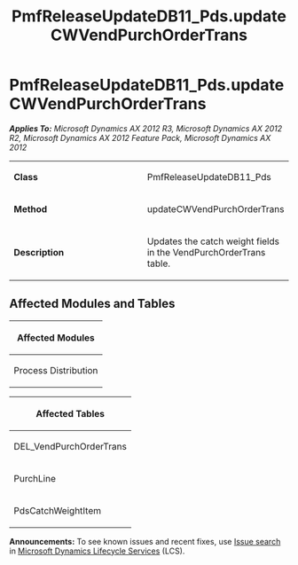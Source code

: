 ﻿---
title: PmfReleaseUpdateDB11_Pds.updateCWVendPurchOrderTrans
TOCTitle: PmfReleaseUpdateDB11_Pds.updateCWVendPurchOrderTrans
ms:assetid: 4d521dc2-dc45-96ca-e4b2-4164f0e6be98
ms:mtpsurl: https://msdn.microsoft.com/en-us/library/JJ685430(v=AX.60)
ms:contentKeyID: 49708135
ms.date: 05/18/2015
mtps_version: v=AX.60
---

# PmfReleaseUpdateDB11\_Pds.updateCWVendPurchOrderTrans 


_**Applies To:** Microsoft Dynamics AX 2012 R3, Microsoft Dynamics AX 2012 R2, Microsoft Dynamics AX 2012 Feature Pack, Microsoft Dynamics AX 2012_

<table>
<colgroup>
<col style="width: 50%" />
<col style="width: 50%" />
</colgroup>
<tbody>
<tr class="odd">
<td><p><strong>Class</strong></p></td>
<td><p>PmfReleaseUpdateDB11_Pds</p></td>
</tr>
<tr class="even">
<td><p><strong>Method</strong></p></td>
<td><p>updateCWVendPurchOrderTrans</p></td>
</tr>
<tr class="odd">
<td><p><strong>Description</strong></p></td>
<td><p>Updates the catch weight fields in the VendPurchOrderTrans table.</p></td>
</tr>
</tbody>
</table>


## Affected Modules and Tables

<table>
<colgroup>
<col style="width: 100%" />
</colgroup>
<thead>
<tr class="header">
<th><p>Affected Modules</p></th>
</tr>
</thead>
<tbody>
<tr class="odd">
<td><p>Process Distribution</p></td>
</tr>
</tbody>
</table>


<table>
<colgroup>
<col style="width: 100%" />
</colgroup>
<thead>
<tr class="header">
<th><p>Affected Tables</p></th>
</tr>
</thead>
<tbody>
<tr class="odd">
<td><p>DEL_VendPurchOrderTrans</p></td>
</tr>
<tr class="even">
<td><p>PurchLine</p></td>
</tr>
<tr class="odd">
<td><p>PdsCatchWeightItem</p></td>
</tr>
</tbody>
</table>

  
**Announcements:** To see known issues and recent fixes, use [Issue search](http://go.microsoft.com/fwlink/?linkid=389258) in [Microsoft Dynamics Lifecycle Services](http://go.microsoft.com/fwlink/?linkid=306505) (LCS).

